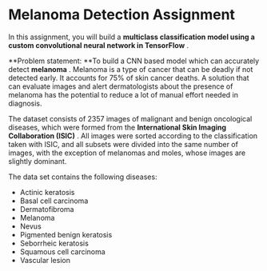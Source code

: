 # Melanoma Detection Assignment

In this assignment, you will build a  **multiclass classification model using a custom convolutional neural network in TensorFlow** .

**Problem statement: **To build a CNN based model which can accurately detect  **melanoma** . Melanoma is a type of cancer that can be deadly if not detected early. It accounts for 75% of skin cancer deaths. A solution that can evaluate images and alert dermatologists about the presence of melanoma has the potential to reduce a lot of manual effort needed in diagnosis.


The dataset consists of 2357 images of malignant and benign oncological diseases, which were formed from the  **International Skin Imaging Collaboration (ISIC)** . All images were sorted according to the classification taken with ISIC, and all subsets were divided into the same number of images, with the exception of melanomas and moles, whose images are slightly dominant.

The data set contains the following diseases:

* Actinic keratosis
* Basal cell carcinoma
* Dermatofibroma
* Melanoma
* Nevus
* Pigmented benign keratosis
* Seborrheic keratosis
* Squamous cell carcinoma
* Vascular lesion
